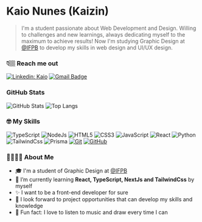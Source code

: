# Kaio Nunes (Kaizin)
    
> I'm a student passionate about Web Development and Design. Willing to challenges and new learnings, always dedicating myself to the maximum to achieve results! Now I'm studying Graphic Design at [@IFPB](https://github.com/ifpb) to develop my skills in web design and UI/UX design.

### 👇🏼 Reach me out

[![Linkedin: Kaio](https://img.shields.io/badge/-kaizin-474472?style=for-the-badge&logo=Linkedin&logoColor=B3BEFF&link=https://www.linkedin.com/in/kaizin/)](https://www.linkedin.com/in/kaizin/)
[![Gmail Badge](https://img.shields.io/badge/-kaiolucas1812@gmail-474472?style=for-the-badge&logo=Gmail&logoColor=fff3b0&link=mailto:kaiolucas1812@gmail)](mailto:kaiolucas1812@gmail)

### GitHub Stats

![GitHub Stats](https://github-readme-stats.vercel.app/api?username=kaizinbr&theme=transparent&bg_color=2A2944&border_color=6461A0&show_icons=true&icon_color=9B99C2&title_color=B3BEFF&text_color=FFF)
![Top Langs](https://github-readme-stats-git-masterrstaa-rickstaa.vercel.app/api/top-langs/?username=kaizinbr&bg_color=2A2944&border_color=6461A0&title_color=B3BEFF&text_color=FFF)

### 🤓 My Skills

![TypeScript](https://img.shields.io/badge/TypeScript-474472?style=for-the-badge&logo=typescript&logoColor=FFE0B0)
![NodeJs](https://img.shields.io/badge/Node.Js-474472?style=for-the-badge&logo=Nodedotjs&logoColor=B3BEFF)
![HTML5](https://img.shields.io/badge/HTML-474472?style=for-the-badge&logo=html5&logoColor=FFE0B0)
![CSS3](https://img.shields.io/badge/CSS3-474472?style=for-the-badge&logo=css3&logoColor=B3BEFF)
![JavaScript](https://img.shields.io/badge/JavaScript-474472?style=for-the-badge&logo=javascript&logoColor=FFE0B0)
![React](https://img.shields.io/badge/React-474472?style=for-the-badge&logo=React&logoColor=B3BEFF)
![Python](https://img.shields.io/badge/Python-474472?style=for-the-badge&logo=python&logoColor=fff3b0)
![TailwindCss](https://img.shields.io/badge/TailwindCss-474472?style=for-the-badge&logo=TailwindCss&logoColor=B3BEFF)
![Prisma](https://img.shields.io/badge/Prisma-474472?style=for-the-badge&logo=Prisma&logoColor=fff3b0)
[![Git](https://img.shields.io/badge/Git-474472?style=for-the-badge&logo=git&logoColor=B3BEFF)](https://git-scm.com/doc)
[![GitHub](https://img.shields.io/badge/GitHub-474472?style=for-the-badge&logo=github&logoColor=fff3b0)](https://docs.github.com/)

### 🫱🏻‍🫲🏽 About Me

- 🎓 I'm a student of Graphic Design at [@IFPB](https://github.com/ifpb)
- 🌱 I’m currently learning **React, TypeScript, NextJs and TailwindCss** by myself
- ✨ I want to be a front-end developer for sure
- 💼 I look forward to project opportunities that can develop my skills and knowledge
- 🎵 Fun fact: I love to listen to music and draw every time I can

